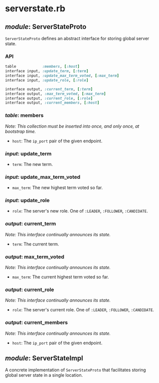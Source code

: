 # serverstate.rb

## *module*: ServerStateProto

`ServerStateProto` defines an abstract interface for storing global server state.

### API

```ruby
table            :members, [:host]
interface input, :update_term, [:term]
interface input, :update_max_term_voted, [:max_term]
interface input, :update_role, [:role]
```


```ruby
interface output, :current_term, [:term]
interface output, :max_term_voted, [:max_term]
interface output, :current_role, [:role]
interface output, :current_members, [:host]
```

### *table*: members

*Note: This collection must be inserted into once, and only once, at bootstrap time.*

- `host`: The `ip_port` pair of the given endpoint.

### *input*: update_term

- `term`: The new term.

### *input*: update_max_term_voted

- `max_term`: The new highest term voted so far.

### *input*: update_role

- `role`: The server's new role. One of `:LEADER`, `:FOLLOWER`, `:CANDIDATE`.

### *output*: current_term

*Note: This interface continually announces its state.*

- `term`: The current term.

### *output*: max_term_voted

*Note: This interface continually announces its state.*

- `max_term`: The current highest term voted so far.

### *output*: current_role

*Note: This interface continually announces its state.*

- `role`: The server's current role. One of `:LEADER`, `:FOLLOWER`, `:CANDIDATE`.

### *output*: current_members

*Note: This interface continually announces its state.*

- `host`: The `ip_port` pair of the given endpoint.

## *module*: ServerStateImpl

A concrete implementation of `ServerStateProto` that facilitates storing global server state in a single location.
